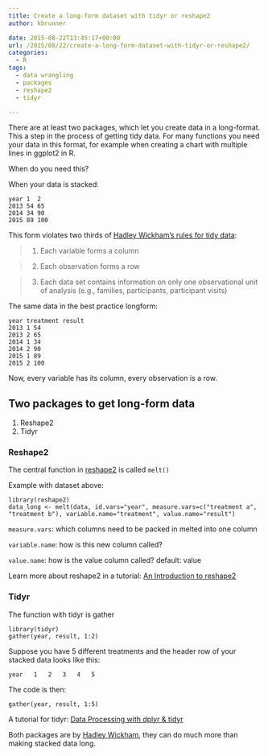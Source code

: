 ```yaml
---
title: Create a long-form dataset with tidyr or reshape2
author: kbrunner

date: 2015-08-22T13:45:17+00:00
url: /2015/08/22/create-a-long-form-dataset-with-tidyr-or-reshape2/
categories:
  - R
tags:
  - data wrangling
  - packages
  - reshape2
  - tidyr

---
```

There are at least two packages, which let you create data in a long-format. This a step in the process of getting tidy data. For many functions you need your data in this format, for example when creating a chart with multiple lines in ggplot2 in R.

When do you need this?

When your data is stacked:

    year 1  2
    2013 54 65
    2014 34 90
    2015 89 100

This form violates two thirds of [Hadley Wickham&#8217;s rules for tidy data][1]:

> 1. Each variable forms a column
  
> 2. Each observation forms a row
  
> 3. Each data set contains information on only one observational unit of analysis (e.g., families, participants, participant visits)

The same data in the best practice longform:

    year treatment result
    2013 1 54
    2013 2 65
    2014 1 34
    2014 2 90
    2015 1 89
    2015 2 100

Now, every variable has its column, every observation is a row.

## Two packages to get long-form data

  1. Reshape2
  2. Tidyr

### Reshape2

The central function in [reshape2][2] is called `melt()`

Example with dataset above:

    library(reshape2)
    data_long <- melt(data, id.vars="year", measure.vars=c("treatment a", "treatment b"), variable.name="treatment", value.name="result")

`measure.vars`: which columns need to be packed in melted into one column

`variable.name`: how is this new column called?

`value.name`: how is the value column called? default: value

Learn more about reshape2 in a tutorial: [An Introduction to reshape2][3]

### Tidyr

The function with tidyr is gather

    library(tidyr)
    gather(year, result, 1:2)

Suppose you have 5 different treatments and the header row of your stacked data looks like this:
  
`year 	1 	2 	3 	4 	5`

The code is then:
  
`gather(year, result, 1:5)`

A tutorial for tidyr: [Data Processing with dplyr & tidyr][4]

Both packages are by [Hadley Wickham][5], they can do much more than making stacked data long.

 [1]: http://vita.had.co.nz/papers/tidy-data.pdf
 [2]: https://cran.r-project.org/web/packages/reshape2/reshape2.pdf
 [3]: http://seananderson.ca/2013/10/19/reshape.html
 [4]: https://rstudio-pubs-static.s3.amazonaws.com/58498_dd3b603ba4fb4b469bb1c57b5a951c39.html
 [5]: http://ddj.katharinabrunner.de/2015/08/21/dplyr-package-for-data-wrangling/

